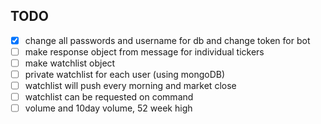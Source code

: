 ## TODO
- [x] change all passwords and username for db and change token for bot
- [ ] make response object from message for individual tickers
- [ ] make watchlist object
- [ ] private watchlist for each user (using mongoDB)
- [ ] watchlist will push every morning and market close
- [ ] watchlist can be requested on command
- [ ] volume and 10day volume, 52 week high